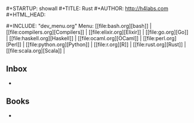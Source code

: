 #+STARTUP: showall
#+TITLE: Rust
#+AUTHOR: http://h4labs.com
#+HTML_HEAD: <link rel="stylesheet" type="text/css" href="/resources/css/myorg.css" />

#+INCLUDE: "dev_menu.org"
Menu: [[file:bash.org][bash]] | [[file:compilers.org][Compilers]] | [[file:elixir.org][Elixir]] | [[file:go.org][Go]] | [[file:haskell.org][Haskell]] | [[file:ocaml.org][OCaml]] | [[file:perl.org][Perl]] | [[file:python.org][Python]] | [[file:r.org][R]] | [[file:rust.org][Rust]] | [[file:scala.org][Scala]] | 

## Inbox

+ 

## Books
+ 
